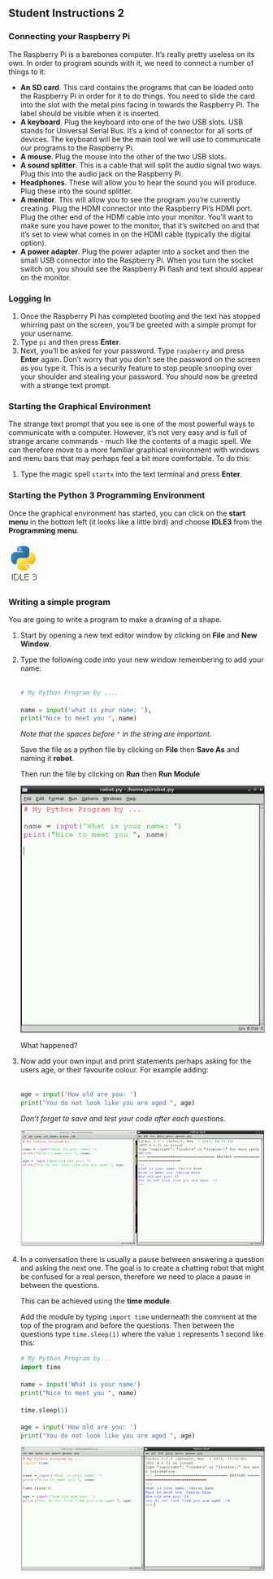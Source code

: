 ## Student Instructions 2

### Connecting your Raspberry Pi

The Raspberry Pi is a barebones computer. It’s really pretty useless on its own. In order to program sounds with it, we need to connect a number of things to it:

- **An SD card**. This card contains the programs that can be loaded onto the Raspberry Pi in order for it to do things. You need to slide the card into the slot with the metal pins facing in towards the Raspberry Pi. The label should be visible when it is inserted.
- **A keyboard**. Plug the keyboard into one of the two USB slots. USB stands for Universal Serial Bus. It’s a kind of connector for all sorts of devices. The keyboard will be the main tool we will use to communicate our programs to the Raspberry Pi.
- **A mouse**. Plug the mouse into the other of the two USB slots.
- **A sound splitter**. This is a cable that will split the audio signal two ways. Plug this into the
audio jack on the Raspberry Pi.
- **Headphones**. These will allow you to hear the sound you will produce. Plug these into the sound splitter.
- **A monitor**. This will allow you to see the program you’re currently creating. Plug the HDMI connector into the Raspberry Pi’s HDMI port. Plug the other end of the HDMI cable into your monitor. You’ll want to make sure you have power to the monitor, that it’s switched on and that it’s set to view what comes in on the HDMI cable (typically the digital option).
- **A power adapter**. Plug the power adapter into a socket and then the small USB connector into the Raspberry Pi. When you turn the socket switch on, you should see the Raspberry Pi flash and text should appear on the monitor.

### Logging In

1. Once the Raspberry Pi has completed booting and the text has stopped whirring past on the screen, you’ll be greeted with a simple prompt for your username. 
2. Type `pi` and then press **Enter**. 
3. Next, you’ll be asked for your password. Type `raspberry` and press **Enter** again. Don’t worry that you don’t see the password on the screen as you type it. This is a security feature to stop people snooping over your shoulder and stealing your password. You should now be greeted with a strange text prompt.

### Starting the Graphical Environment

The strange text prompt that you see is one of the most powerful ways to communicate with a computer. However, it’s not very easy and is full of strange arcane commands - much like the contents of a magic spell. We can therefore move to a more familiar graphical environment with windows and menu bars that may perhaps feel a bit more comfortable. To do this: 
1. Type the magic spell `startx` into the text terminal and press **Enter**.

### Starting the Python 3 Programming Environment

Once the graphical environment has started, you can click on the **start menu** in the bottom left (it looks like a little bird) and choose **IDLE3** from the **Programming menu**. 

![](idle3.png)

### Writing a simple program

You are going to write a program to make a drawing of a shape.

1. Start by opening a new text editor window by clicking on **File** and **New Window**.

2. Type the following code into your new window remembering to add your name:

	
	```python
	
	# My Python Program by ....
	
	name = input('what is your name: '),
	print("Nice to meet you ", name)
	```
	
	*Note that the spaces before `"` in the string are important.*
	
	Save the file as a python file by clicking on **File** then **Save As** and naming it **robot**.
	
	Then run the file by clicking on **Run** then **Run Module**
	
	![](program-1.png)
	
	What happened?
	

3. Now add your own input and print statements perhaps asking for the users age, or their favourite colour. For example adding:

	```python
	
	age = input('How old are you: ')
	print("You do not look like you are aged ", age)
	```
	
	*Don't forget to save and test your code after each questions.*
	
	![](program-2.png)
	
4. In a conversation there is usually a pause between answering a question and asking the next one. The goal is to create a chatting robot that might be confused for a real person, therefore we need to place a pause in between the questions. 

	This can be achieved using the **time module**. 
	
	Add the module by typing `import time` underneath the comment at the top of the program and before the questions. Then between the questions type `time.sleep(1)` where the value `1` represents 1 second like this:
	
	```python
	# My Python Program by...
	import time
	
	name = input('What is your name')
	print("Nice to meet you ", name)
	
	time.sleep(1)
	
	age = input('How old are you: ')
	print("You do not look like you are aged ", age)
	```

	![](program-3.png)